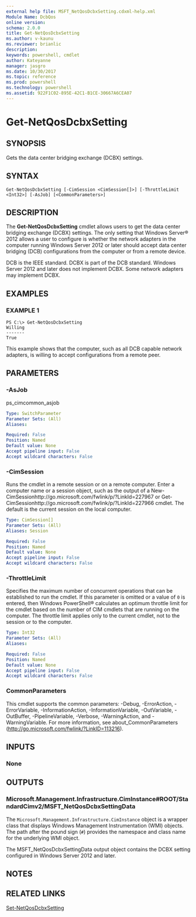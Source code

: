 ```yaml
---
external help file: MSFT_NetQosDcbxSetting.cdxml-help.xml
Module Name: DcbQos
online version: 
schema: 2.0.0
title: Get-NetQosDcbxSetting
ms.author: v-kaunu
ms.reviewer: brianlic
description: 
keywords: powershell, cmdlet
author: Kateyanne
manager: jasgro
ms.date: 10/30/2017
ms.topic: reference
ms.prod: powershell
ms.technology: powershell
ms.assetid: 922F1C02-895E-42C1-B1CE-30667A6CEA07
---
```


# Get-NetQosDcbxSetting

## SYNOPSIS
Gets the data center bridging exchange (DCBX) settings.

## SYNTAX

```
Get-NetQosDcbxSetting [-CimSession <CimSession[]>] [-ThrottleLimit <Int32>] [-AsJob] [<CommonParameters>]
```

## DESCRIPTION
The **Get-NetQosDcbxSetting** cmdlet allows users to get the data center bridging exchange (DCBX) settings.
The only setting that Windows Server® 2012 allows a user to configure is whether the network adapters in the computer running Windows Server 2012 or later should accept data center bridging (DCB) configurations from the computer or from a remote device.

DCB is the IEEE standard.
DCBX is part of the DCB standard.
Windows Server 2012 and later does not implement DCBX.
Some network adapters may implement DCBX.

## EXAMPLES

### EXAMPLE 1
```
PS C:\> Get-NetQosDcbxSetting
Willing 
------- 
True
```

This example shows that the computer, such as all DCB capable network adapters, is willing to accept configurations from a remote peer.

## PARAMETERS

### -AsJob
ps_cimcommon_asjob

```yaml
Type: SwitchParameter
Parameter Sets: (All)
Aliases: 

Required: False
Position: Named
Default value: None
Accept pipeline input: False
Accept wildcard characters: False
```

### -CimSession
Runs the cmdlet in a remote session or on a remote computer.
Enter a computer name or a session object, such as the output of a New-CimSessionhttp://go.microsoft.com/fwlink/p/?LinkId=227967 or Get-CimSessionhttp://go.microsoft.com/fwlink/p/?LinkId=227966 cmdlet.
The default is the current session on the local computer.

```yaml
Type: CimSession[]
Parameter Sets: (All)
Aliases: Session

Required: False
Position: Named
Default value: None
Accept pipeline input: False
Accept wildcard characters: False
```

### -ThrottleLimit
Specifies the maximum number of concurrent operations that can be established to run the cmdlet.
If this parameter is omitted or a value of `0` is entered, then Windows PowerShell® calculates an optimum throttle limit for the cmdlet based on the number of CIM cmdlets that are running on the computer.
The throttle limit applies only to the current cmdlet, not to the session or to the computer.

```yaml
Type: Int32
Parameter Sets: (All)
Aliases: 

Required: False
Position: Named
Default value: None
Accept pipeline input: False
Accept wildcard characters: False
```

### CommonParameters
This cmdlet supports the common parameters: -Debug, -ErrorAction, -ErrorVariable, -InformationAction, -InformationVariable, -OutVariable, -OutBuffer, -PipelineVariable, -Verbose, -WarningAction, and -WarningVariable. For more information, see about_CommonParameters (http://go.microsoft.com/fwlink/?LinkID=113216).

## INPUTS

### None

## OUTPUTS

### Microsoft.Management.Infrastructure.CimInstance#ROOT/StandardCimv2/MSFT_NetQosDcbxSettingData
The `Microsoft.Management.Infrastructure.CimInstance` object is a wrapper class that displays Windows Management Instrumentation (WMI) objects.
The path after the pound sign (`#`) provides the namespace and class name for the underlying WMI object.
                         
The MSFT_NetQosDcbxSettingData output object contains the DCBX setting configured in Windows Server 2012 and later.

## NOTES

## RELATED LINKS

[Set-NetQosDcbxSetting](./Set-NetQosDcbxSetting.md)


